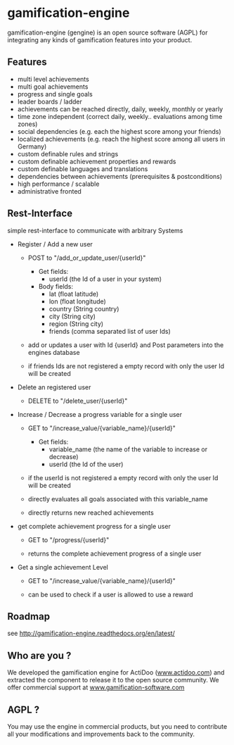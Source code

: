 # gamification-engine

gamification-engine (gengine) is an open source software (AGPL) for integrating any kinds of gamification features into your product.

## Features

- multi level achievements
- multi goal achievements
- progress and single goals 
- leader boards / ladder
- achievements can be reached directly, daily, weekly, monthly or yearly
- time zone independent (correct daily, weekly.. evaluations among time zones)
- social dependencies (e.g. each the highest score among your friends)
- localized achievements (e.g. reach the highest score among all users in Germany)
- custom definable rules and strings
- custom definable achievement properties and rewards
- custom definable languages and translations
- dependencies between achievements (prerequisites & postconditions)
- high performance / scalable
- administrative fronted

## Rest-Interface

simple rest-interface to communicate with arbitrary Systems


- Register / Add a new user

	- POST to "/add_or_update_user/{userId}" 
		- Get fields:
			- userId (the Id of a user in your system)
		- Body fields:
			- lat (float latitude)
			- lon (float longitude)
			- country (String country)
			- city (String city)
			- region (String city)
			- friends (comma separated list of user Ids)
			
	- add or updates a user with Id {userId} and Post parameters into the engines database
	- if friends Ids are not registered a empty record with only the user Id will be created

	
- Delete an registered user

	- DELETE to "/delete_user/{userId}"

	
- Increase / Decrease a progress variable for a single user

	- GET to "/increase_value/{variable_name}/{userId}"
		- Get fields:
			- variable_name (the name of the variable to increase or decrease)
			- userId (the Id of the user)

	- if the userId is not registered a empty record with only the user Id will be created
	- directly evaluates all goals associated with this variable_name
	- directly returns new reached achievements

	
- get complete achievement progress for a single user

	- GET to "/progress/{userId}"

	- returns the complete achievement progress of a single user


- Get a single achievement Level

	- GET to "/increase_value/{variable_name}/{userId}"

	- can be used to check if a user is allowed to use a reward

## Roadmap
see http://gamification-engine.readthedocs.org/en/latest/

## Who are you ?
We developed the gamification engine for ActiDoo (www.actidoo.com) and extracted the component to release it to the open source community.
We offer commercial support at www.gamification-software.com

## AGPL ?
You may use the engine in commercial products, but you need to contribute all your modifications and improvements back to the community.
